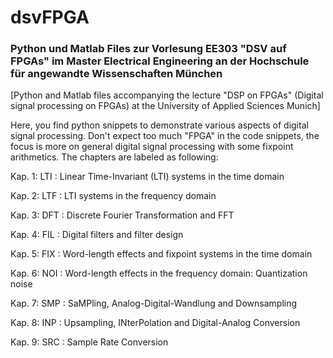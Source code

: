 # dsvFPGA
### Python und Matlab Files zur Vorlesung EE303 "DSV auf FPGAs" im Master Electrical Engineering an der Hochschule für angewandte Wissenschaften München

[Python and Matlab files accompanying the lecture "DSP on FPGAs" (Digital signal processing on FPGAs) at the University of Applied Sciences Munich]

Here, you find python snippets to demonstrate various aspects of digital signal processing. Don't expect too much "FPGA" in the code snippets, the focus is more on general digital signal processing with some fixpoint arithmetics. The chapters are labeled as following:

Kap. 1: LTI : Linear Time-Invariant (LTI) systems in the time domain

Kap. 2: LTF : LTI systems in the frequency domain

Kap. 3: DFT : Discrete Fourier Transformation and FFT

Kap. 4: FIL : Digital filters and filter design

Kap. 5: FIX : Word-length effects and fixpoint systems in the time domain

Kap. 6: NOI : Word-length effects in the frequency domain: Quantization noise

Kap. 7: SMP : SaMPling, Analog-Digital-Wandlung and Downsampling

Kap. 8: INP : Upsampling, INterPolation and Digital-Analog Conversion

Kap. 9: SRC : Sample Rate Conversion
